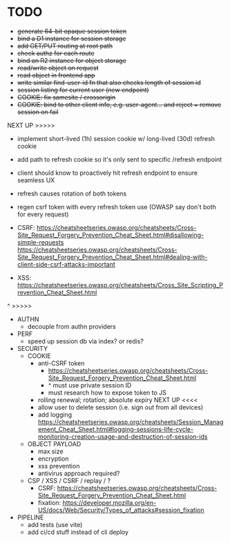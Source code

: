 # TODO

- ~~generate 64-bit opaque session token~~
- ~~bind a D1 instance for session storage~~
- ~~add GET/PUT routing at root path~~
- ~~check authz for each route~~
- ~~bind an R2 instance for object storage~~
- ~~read/write object on request~~
- ~~read object in frontend app~~
- ~~write similar find-user-id fn that also checks length of session id~~
- ~~session listing for current user (new endpoint)~~
- ~~COOKIE: fix samesite / crossorigin~~
- ~~COOKIE: bind to other client info, e.g. user-agent... and reject + remove session on fail~~

NEXT UP >>>>>

- implement short-lived (1h) session cookie w/ long-lived (30d) refresh cookie
- add path to refresh cookie so it's only sent to specific /refresh endpoint
- client should know to proactively hit refresh endpoint to ensure seamless UX
- refresh causes rotation of both tokens
- regen csrf token with every refresh token use (OWASP say don't both for every request)

- CSRF:
  https://cheatsheetseries.owasp.org/cheatsheets/Cross-Site_Request_Forgery_Prevention_Cheat_Sheet.html#disallowing-simple-requests
  https://cheatsheetseries.owasp.org/cheatsheets/Cross-Site_Request_Forgery_Prevention_Cheat_Sheet.html#dealing-with-client-side-csrf-attacks-important

- XSS: https://cheatsheetseries.owasp.org/cheatsheets/Cross_Site_Scripting_Prevention_Cheat_Sheet.html

^ >>>>>

- AUTHN
  - decouple from authn providers
- PERF
  - speed up session db via index? or redis?
- SECURITY
  - COOKIE
    - anti-CSRF token
      - https://cheatsheetseries.owasp.org/cheatsheets/Cross-Site_Request_Forgery_Prevention_Cheat_Sheet.html
      - ^ must use private session ID
      - must research how to expose token to JS
    - rolling renewal; rotation; absolute expiry NEXT UP <<<<
    - allow user to delete session (i.e. sign out from all devices)
    - add logging https://cheatsheetseries.owasp.org/cheatsheets/Session_Management_Cheat_Sheet.html#logging-sessions-life-cycle-monitoring-creation-usage-and-destruction-of-session-ids
  - OBJECT PAYLOAD
    - max size
    - encryption
    - xss prevention
    - antivirus approach required?
  - CSP / XSS / CSRF / replay / ?
    - CSRF: https://cheatsheetseries.owasp.org/cheatsheets/Cross-Site_Request_Forgery_Prevention_Cheat_Sheet.html
    - fixation: https://developer.mozilla.org/en-US/docs/Web/Security/Types_of_attacks#session_fixation
- PIPELINE
  - add tests (use vite)
  - add ci/cd stuff instead of cli deploy
